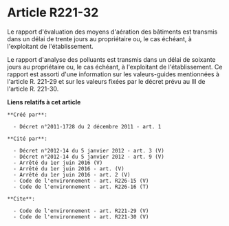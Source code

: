 # Article R221-32

Le rapport d'évaluation des moyens d'aération des bâtiments est transmis dans un délai de trente jours au propriétaire ou, le
cas échéant, à l'exploitant de l'établissement. 

Le rapport d'analyse des polluants est transmis dans un délai de soixante jours au propriétaire ou, le cas échéant, à
l'exploitant de l'établissement. Ce rapport est assorti d'une information sur les valeurs-guides mentionnées à l'article R.
221-29 et sur les valeurs fixées par le décret prévu au III de l'article R. 221-30.

**Liens relatifs à cet article**

	**Créé par**:

	  - Décret n°2011-1728 du 2 décembre 2011 - art. 1

	**Cité par**:

	  - Décret n°2012-14 du 5 janvier 2012 - art. 3 (V)
	  - Décret n°2012-14 du 5 janvier 2012 - art. 9 (V)
	  - Arrêté du 1er juin 2016 (V)
	  - Arrêté du 1er juin 2016 - art. (V)
	  - Arrêté du 1er juin 2016 - art. 2 (V)
	  - Code de l'environnement - art. R226-15 (V)
	  - Code de l'environnement - art. R226-16 (T)

	**Cite**:

	  - Code de l'environnement - art. R221-29 (V)
	  - Code de l'environnement - art. R221-30 (V)
